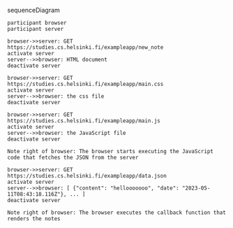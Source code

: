 sequenceDiagram

    participant browser
    participant server

    browser->>server: GET https://studies.cs.helsinki.fi/exampleapp/new_note
    activate server
    server-->>browser: HTML document
    deactivate server

    browser->>server: GET https://studies.cs.helsinki.fi/exampleapp/main.css
    activate server
    server-->>browser: the css file
    deactivate server

    browser->>server: GET https://studies.cs.helsinki.fi/exampleapp/main.js
    activate server
    server-->>browser: the JavaScript file
    deactivate server

    Note right of browser: The browser starts executing the JavaScript code that fetches the JSON from the server

    browser->>server: GET https://studies.cs.helsinki.fi/exampleapp/data.json
    activate server
    server-->>browser: [ {"content": "hellooooooo", "date": "2023-05-11T08:43:18.116Z"}, ... ]
    deactivate server

    Note right of browser: The browser executes the callback function that renders the notes
